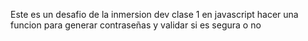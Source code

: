 Este es un desafio de la inmersion dev clase 1 en javascript hacer una funcion para generar contraseñas y validar si es segura o no 
